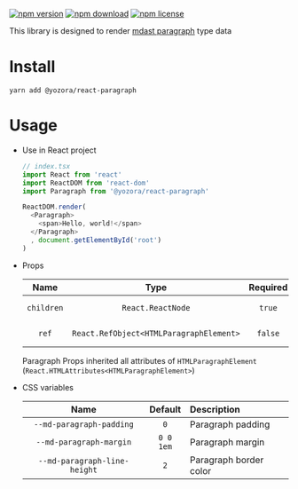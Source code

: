 [![npm version](https://img.shields.io/npm/v/@yozora/react-paragraph.svg)](https://www.npmjs.com/package/@yozora/react-paragraph)
[![npm download](https://img.shields.io/npm/dm/@yozora/react-paragraph.svg)](https://www.npmjs.com/package/@yozora/react-paragraph)
[![npm license](https://img.shields.io/npm/l/@yozora/react-paragraph.svg)](https://www.npmjs.com/package/@yozora/react-paragraph)


This library is designed to render [mdast paragraph][] type data


# Install

  ```shell
  yarn add @yozora/react-paragraph
  ```

# Usage
  * Use in React project

    ```typescript
    // index.tsx
    import React from 'react'
    import ReactDOM from 'react-dom'
    import Paragraph from '@yozora/react-paragraph'

    ReactDOM.render(
      <Paragraph>
        <span>Hello, world!</span>
      </Paragraph>
      , document.getElementById('root')
    )
    ```

  * Props

     Name       | Type                                    | Required  | Default | Description
    :----------:|:---------------------------------------:|:---------:|:-------:|:-------------
     `children` | `React.ReactNode`                       | `true`    | -       | Paragraph content
     `ref`      | `React.RefObject<HTMLParagraphElement>` | `false`   | -       | Forwarded ref callback

    Paragraph Props inherited all attributes of `HTMLParagraphElement` (`React.HTMLAttributes<HTMLParagraphElement>`)

  * CSS variables

     Name                           | Default   |  Description
    :------------------------------:|:---------:|:-----------------------
     `--md-paragraph-padding`       | `0`       | Paragraph padding
     `--md-paragraph-margin`        | `0 0 1em` | Paragraph margin
     `--md-paragraph-line-height`   | `2`       | Paragraph border color

[mdast paragraph]: https://github.com/syntax-tree/mdast#paragraph
